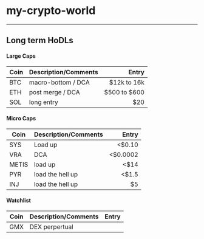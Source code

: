 # my-crypto-world

---

## Long term HoDLs

#### Large Caps

| Coin| Description/Comments|Entry|
| ----|:-------------| -----:|
| BTC| macro-bottom / DCA | $12k to 16k |
| ETH| post merge / DCA | $500 to $600 |
| SOL| long entry | $20|


#### Micro Caps
| Coin| Description/Comments|Entry|
| ----|:-------------| -----:|
| SYS| Load up | <$0.10|
| VRA| DCA | <$0.0002|
| METIS| load up | <$14|
| PYR| load the hell up | <$1.5|
|INJ|load the hell up |$5


#### Watchlist
| Coin| Description/Comments|Entry|
| ----|:-------------| -----:|
| GMX | DEX perpertual | |

